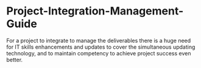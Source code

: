 # Project-Integration-Management-Guide
For a project to integrate to manage the deliverables there is a huge need for IT skills enhancements and updates to cover the simultaneous updating technology, and to maintain competency to achieve project success even better.

